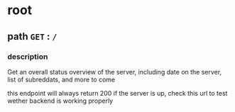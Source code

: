 # root
## path `GET` : `/`

### description
Get an overall status overview of the server, including date on the server, list of subreddats, and more to come

this endpoint will always return 200 if the server is up, check this url to test wether backend is working properly
